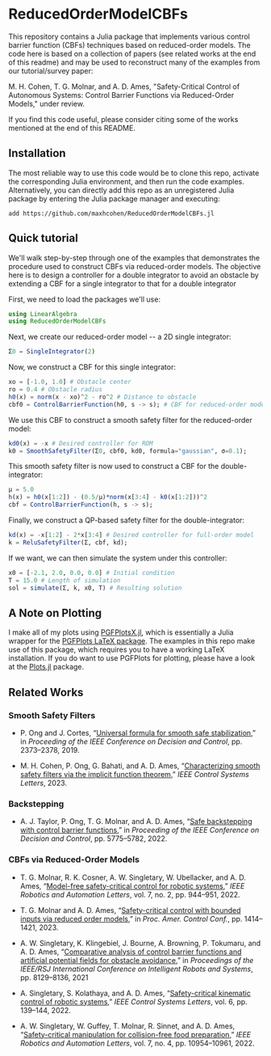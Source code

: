 # ReducedOrderModelCBFs

This repository contains a Julia package that implements various control barrier function (CBFs) techniques based on reduced-order models. The code here is based on a collection of papers (see related works at the end of this readme) and may be used to reconstruct many of the examples from our tutorial/survey paper:

 M. H. Cohen, T. G. Molnar, and A. D. Ames, "Safety-Critical Control of Autonomous Systems: Control Barrier Functions via Reduced-Order Models," under review.

If you find this code useful, please consider citing some of the works mentioned at the end of this README.

## Installation
The most reliable way to use this code would be to clone this repo, activate the corresponding Julia environment, and then run the code examples. Alternatively, you can directly add this repo as an unregistered Julia package by entering the Julia package manager and executing:

    add https://github.com/maxhcohen/ReducedOrderModelCBFs.jl

## Quick tutorial
We'll walk step-by-step through one of the examples that demonstrates the procedure used to construct CBFs via reduced-order models. The objective here is to design a controller for a double integrator to avoid an obstacle by extending a CBF for a single integrator to that for a double integrator

First, we need to load the packages we'll use:

```julia
using LinearAlgebra
using ReducedOrderModelCBFs
```

Next, we create our reduced-order model -- a 2D single integrator:
```julia
Σ0 = SingleIntegrator(2)
```

Now, we construct a CBF for this single integrator:
```julia
xo = [-1.0, 1.0] # Obstacle center
ro = 0.4 # Obstacle radius
h0(x) = norm(x - xo)^2 - ro^2 # Distance to obstacle
cbf0 = ControlBarrierFunction(h0, s -> s); # CBF for reduced-order model
```

We use this CBF to construct a smooth safety filter for the reduced-order model:
```julia
kd0(x) = -x # Desired controller for ROM
k0 = SmoothSafetyFilter(Σ0, cbf0, kd0, formula="gaussian", σ=0.1);
```

This smooth safety filter is now used to construct a CBF for the double-integrator:
```julia
μ = 5.0
h(x) = h0(x[1:2]) - (0.5/μ)*norm(x[3:4] - k0(x[1:2]))^2
cbf = ControlBarrierFunction(h, s -> s);
```

Finally, we construct a QP-based safety filter for the double-integrator:
```julia
kd(x) = -x[1:2] - 2*x[3:4] # Desired controller for full-order model
k = ReluSafetyFilter(Σ, cbf, kd);
```

If we want, we can then simulate the system under this controller:
```julia
x0 = [-2.1, 2.0, 0.0, 0.0] # Initial condition
T = 15.0 # Length of simulation
sol = simulate(Σ, k, x0, T) # Resulting solution
```

## A Note on Plotting
I make all of my plots using [PGFPlotsX.jl](https://github.com/KristofferC/PGFPlotsX.jl), which is essentially a Julia wrapper for the [PGFPlots LaTeX package](https://www.overleaf.com/learn/latex/Pgfplots_package). The examples in this repo make use of this package, which requires you to have a working LaTeX installation. If you do want to use PGFPlots for plotting, please have a look at the [Plots.jl](https://github.com/JuliaPlots/Plots.jl) package.

## Related Works

### Smooth Safety Filters
- P. Ong and J. Cortes, “[Universal formula for smooth safe stabilization](https://ieeexplore.ieee.org/abstract/document/9030225),” in *Proceeding of the IEEE Conference on Decision and Control*, pp. 2373–2378, 2019.

- M. H. Cohen, P. Ong, G. Bahati, and A. D. Ames, “[Characterizing smooth safety filters via the implicit function theorem](https://ieeexplore.ieee.org/abstract/document/10352951),” *IEEE Control Systems Letters*, 2023.

### Backstepping
- A. J. Taylor, P. Ong, T. G. Molnar, and A. D. Ames, “[Safe backstepping with control barrier functions](https://ieeexplore.ieee.org/abstract/document/9992763),” in *Proceeding of the IEEE Conference on Decision and Control*, pp. 5775–5782, 2022.

### CBFs via Reduced-Order Models
- T. G. Molnar, R. K. Cosner, A. W. Singletary, W. Ubellacker,
and A. D. Ames, “[Model-free safety-critical control for robotic
systems](https://ieeexplore.ieee.org/abstract/document/9652122),” *IEEE Robotics and Automation Letters*, vol. 7, no. 2,
pp. 944–951, 2022.

- T. G. Molnar and A. D. Ames, “[Safety-critical control with
bounded inputs via reduced order models](https://arxiv.org/abs/2303.03247),” in *Proc. Amer. Control Conf.*, pp. 1414–1421, 2023.

- A. W. Singletary, K. Klingebiel, J. Bourne, A. Browning,
P. Tokumaru, and A. D. Ames, “[Comparative analysis of control barrier functions and artificial potential fields for obstacle avoidance](https://ieeexplore.ieee.org/abstract/document/9636670),” in *Proceedings of the IEEE/RSJ International Conference on Intelligent Robots and Systems*, pp. 8129–8136,
2021

- A. Singletary, S. Kolathaya, and A. D. Ames, “[Safety-critical
kinematic control of robotic systems](https://ieeexplore.ieee.org/abstract/document/9319250),” *IEEE Control Systems Letters*,
vol. 6, pp. 139–144, 2022.

- A. W. Singletary, W. Guffey, T. Molnar, R. Sinnet, and
A. D. Ames, “[Safety-critical manipulation for collision-free food
preparation](https://ieeexplore.ieee.org/abstract/document/9834089),” *IEEE Robotics and Automation Letters*, vol. 7,
no. 4, pp. 10954–10961, 2022.